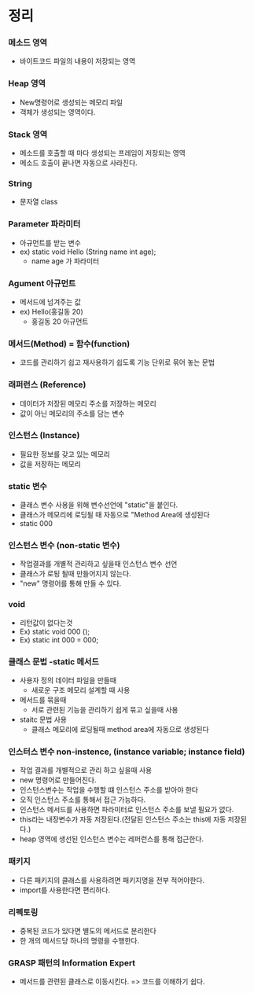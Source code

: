 # 정리


### 메소드 영역
- 바이트코드 파일의 내용이 저장되는 영역

### Heap 영역
- New명령어로 생성되는 메모리 파일
- 객체가 생성되는 영역이다.

### Stack 영역
- 메소드를 호출할 때 마다 생성되는 프레임이 저장되는 영역
- 메소드 호출이 끝나면 자동으로 사라진다.

### String
  - 문자열 class

### Parameter 파라미터
  - 아규먼트를 받는 변수
  - ex) static void Hello (String name int age);
    - name age 가 파라미터

### Agument 아규먼트
  - 메서드에 넘겨주는 값
  - ex) Hello(홍길동 20)
    - 홍길동 20 아규먼트

### 메서드(Method) = 함수(function)
  - 코드를 관리하기 쉽고 재사용하기 쉽도록 기능 단위로 묶어 놓는 문법

### 래퍼런스 (Reference)
  - 데이터가 저장된 메모리 주소를 저장하는 메모리
  - 값이 아닌 메모리의 주소를 담는 변수

### 인스턴스 (Instance)
  - 필요한 정보를 갖고 있는 메모리
  - 값을 저장하는 메모리

### static 변수
  - 클래스 변수 사용을 위해 변수선언에 "static"을 붙인다.
  - 클래스가 메모리에 로딩될 때 자동으로 "Method Area에 생성된다
  - static 000

### 인스턴스 변수 (non-static 변수)
  - 작업결과를 개별적 관리하고 싶을때 인스턴스 변수 선언
  - 클래스가 로됭 될때 만들어지지 않는다.
  - "new" 명령어를 통해 만들 수 있다.

### void
  - 리턴값이 없다는것 
  - Ex) static void 000 ();
  - Ex) static int 000 = 000;

### 클래스 문법 -static 메서드
  - 사용자 정의 데이터 파일을 만들때
    - 새로운 구조 메모리 설계할 때 사용
  - 메서드를 묶을때
    - 서로 관련된 기능을 관리하기 쉽게 묶고 싶을때 사용
  - staitc 문법 사용
    - 클래스 메모리에 로딩될때 method area에 자동으로 생성된다
### 인스터스 변수 non-instence, (instance variable; instance field)
  - 작업 결과를 개별적으로 관리 하고 싶을때 사용
  - new 명령어로 만들어진다.
  - 인스턴스변수는 작업을 수행할 떄 인스턴스 주소를 받아야 한다
  - 오직 인스턴스 주소를 통해서 접근 가능하다.
  - 인스턴스 메서드를 사용하면 파라미터로 인스턴스 주소를 보낼 필요가 없다.
  - this라는 내장변수가 자동 저장된다.(전달된 인스턴스 주소는 this에 자동 저장된다.)
  - heap 영역에 생선된 인스턴스 변수는 레퍼런스를 통해 접근한다.

### 패키지
  - 다른 패키지의 클래스를 사용하려면 패키지명을 전부 적어야한다.
  - import를 사용한다면 편리하다.

### 리펙토링
  - 중복된 코드가 있다면 별도의 메서드로 분리한다
  - 한 개의 메서드당 하나의 명령을 수행한다.

### GRASP 패턴의 Information Expert
  - 메서드를 관련된 클래스로 이동시킨다. => 코드를 이해하기 쉽다.

